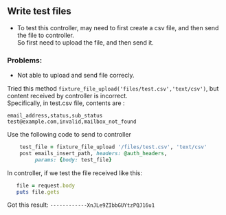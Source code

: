 ## Write test files
- To test this controller, may need to first create a csv file, and then send the file to controller.\
So first need to upload the file, and then send it.
### Problems:
- Not able to upload and send file correcly. 
  
Tried this method `fixture_file_upload('files/test.csv','text/csv')`, but content 
received by controller is incorrect. \
Specifically, in test.csv file, contents are :
```
email_address,status,sub_status
test@example.com,invalid,mailbox_not_found
```
Use the following code to send to controller
```ruby 
    test_file = fixture_file_upload '/files/test.csv', 'text/csv'
    post emails_insert_path, headers: @auth_headers,
         params: {body: test_file}
```
In controller, if we test the file received like this:
```ruby
   file = request.body
   puts file.gets
```
Got this result: `------------XnJLe9ZIbbGUYtzPQJ16u1`

